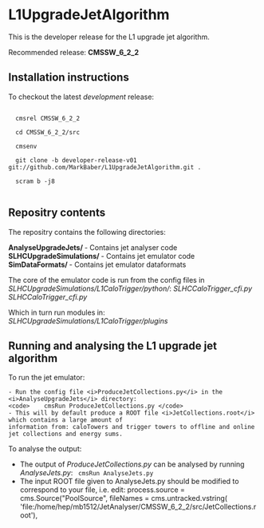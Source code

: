 L1UpgradeJetAlgorithm
=====================

This is the developer release for the L1 upgrade jet algorithm.

Recommended release: <b>CMSSW_6_2_2</b>

Installation instructions
-------------------------

To checkout the latest <i>development</i> release:

<code>
  cmsrel CMSSW_6_2_2<br>
  cd CMSSW_6_2_2/src<br>
  cmsenv<br>
  git clone -b developer-release-v01 git://github.com/MarkBaber/L1UpgradeJetAlgorithm.git .<br>
  scram b -j8<br>
</code>


Repositry contents
------------------

The repositry contains the following directories:

<p>
  <b>AnalyseUpgradeJets/ </b>        - Contains jet analyser code<br>
  <b>SLHCUpgradeSimulations/ </b>    - Contains jet emulator code<br>
  <b>SimDataFormats/ </b>            - Contains jet emulator dataformats<br>
</p>
The core of the emulator code is run from the config files in <i>SLHCUpgradeSimulations/L1CaloTrigger/python/</i>:
        <i>SLHCCaloTrigger_cfi.py</i>
        <i>SLHCCaloTrigger_cfi.py</i>
    
Which in turn run modules in:
        <i>SLHCUpgradeSimulations/L1CaloTrigger/plugins</i>



Running and analysing the L1 upgrade jet algorithm
--------------------------------------------------

To run the jet emulator:
    
    - Run the config file <i>ProduceJetCollections.py</i> in the <i>AnalyseUpgradeJets</i> directory:
    <code>    cmsRun ProduceJetCollections.py </code>
    - This will by default produce a ROOT file <i>JetCollections.root</i> which contains a large amount of 
    information from: caloTowers and trigger towers to offline and online jet collections and energy sums.


To analyse the output:

  - The output of <i>ProduceJetCollections.py</i> can be analysed by running <i>AnalyseJets.py</i>:
  <code>   cmsRun AnalyseJets.py </code>
  - The input ROOT file given to AnalyseJets.py should be modified to correspond to your file, i.e. edit:
          process.source = cms.Source("PoolSource",
                            fileNames = cms.untracked.vstring( 'file:/home/hep/mb1512/JetAnalyser/CMSSW_6_2_2/src/JetCollections.root'),                     


